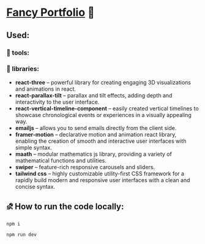 #  [Fancy Portfolio](https://3d-portfolio-mu-five.vercel.app/) 💅

## Used:
### 🔧 tools:

### 🔖 libraries:
- **react-three** – powerful library for creating engaging 3D visualizations and animations in react.
- **react-parallax-tilt** – parallax and tilt effects, adding depth and interactivity to the user interface.
- **react-vertical-timeline-component** – easily created vertical timelines to showcase chronological events or experiences in a visually appealing way.
- **emailjs** – allows you to send emails directly from the client side.
- **framer-motion** – declarative motion and animation react library, enabling the creation of smooth and interactive user interfaces with simple syntax.
- **maath** – modular mathematics js library, providing a variety of mathematical functions and utilities.
- **swiper** – feature-rich responsive carousels and sliders.
- **tailwind css** – highly customizable utility-first CSS framework for a rapidly build modern and responsive user interfaces with a clean and concise syntax.

## ⛐ How to run the code locally:
```
npm i
```

```
npm run dev
```
